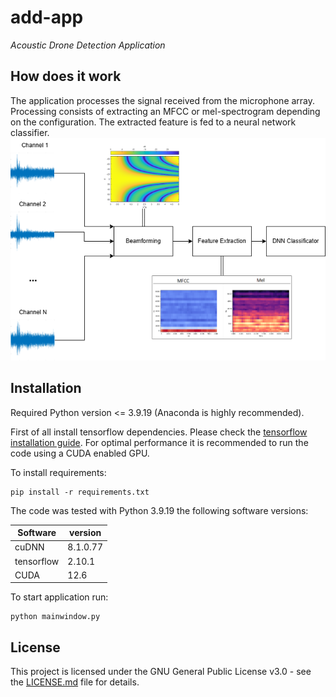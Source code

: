 # add-app
_Acoustic Drone Detection Application_

## How does it work

The application processes the signal received from the microphone array. Processing consists of extracting an MFCC or mel-spectrogram depending on the configuration. The extracted feature is fed to a neural network classifier.
![Scheme](scheme.png)

## Installation 

Required Python version <= 3.9.19 (Anaconda is highly recommended).

First of all install tensorflow dependencies. Please check the [tensorflow installation guide](https://www.tensorflow.org/install/). For optimal performance it is recommended to run the code using a CUDA enabled GPU.

To install requirements:
```
pip install -r requirements.txt
```
The code was tested with Python 3.9.19 the following software versions:

| Software      | version | 
| ------------- |-------------| 
| cuDNN | 8.1.0.77 |
| tensorflow | 2.10.1 |
| CUDA | 12.6 |

To start application run:
```
python mainwindow.py
```

## License

This project is licensed under the GNU General Public License v3.0 - see the [LICENSE.md](LICENSE.md) file for details.
